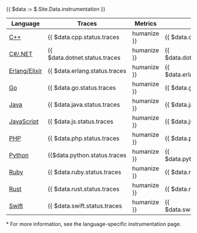 {{ $data := $.Site.Data.instrumentation }}

Language | Traces | Metrics | Logs |
| --- | --- | --- | --- |
| [C++](cpp/) | {{ $data.cpp.status.traces | humanize }} | {{ $data.cpp.status.metrics | humanize }} | {{ $data.cpp.status.logs | humanize }} |
| [C#/.NET](net/) | {{ $data.dotnet.status.traces | humanize }} | {{ $data.dotnet.status.metrics | humanize }} | {{ $data.dotnet.status.logs | humanize }} |
| [Erlang/Elixir](erlang/) | {{ $data.erlang.status.traces | humanize }} | {{ $data.erlang.status.metrics | humanize }} | {{ $data.erlang.status.logs | humanize }} |
| [Go](go/) | {{ $data.go.status.traces | humanize }} | {{ $data.go.status.metrics | humanize }} | {{ $data.go.status.logs | humanize }} |
| [Java](java/) | {{ $data.java.status.traces | humanize }} | {{ $data.java.status.metrics | humanize }} | {{ $data.java.status.logs | humanize }} |
| [JavaScript](js/) | {{ $data.js.status.traces | humanize }} | {{ $data.js.status.metrics | humanize }} | {{ $data.js.status.logs | humanize }} |
| [PHP](php/) | {{ $data.php.status.traces | humanize }} | {{ $data.php.status.metrics | humanize }} | {{ $data.php.status.logs | humanize }} |
| [Python](python/) | {{$data.python.status.traces | humanize }} | {{ $data.python.status.metrics | humanize }} | {{ $data.python.status.logs | humanize }} |
| [Ruby](ruby/) | {{ $data.ruby.status.traces | humanize }} | {{ $data.ruby.status.metrics | humanize }} | {{ $data.ruby.status.logs | humanize }} |
| [Rust](rust/) | {{ $data.rust.status.traces | humanize }} | {{ $data.rust.status.metrics | humanize }} | {{ $data.rust.status.logs | humanize }} |
| [Swift](swift/) | {{ $data.swift.status.traces | humanize }} | {{ $data.swift.status.metrics | humanize }} | {{ $data.swift.status.logs | humanize }} |

\* For more information, see the language-specific instrumentation page.

